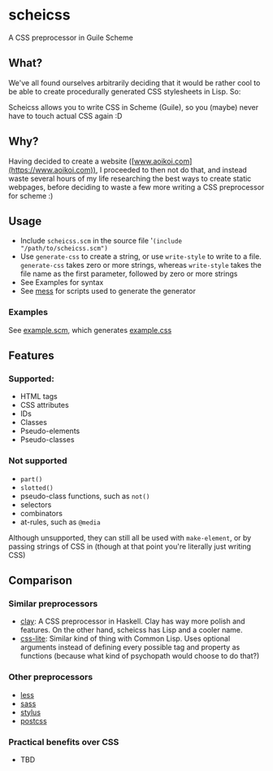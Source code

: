 # scheicss

A CSS preprocessor in Guile Scheme

## What?
We've all found ourselves arbitrarily deciding that it would be rather cool to
be able to create procedurally generated CSS stylesheets in Lisp. So: 

Scheicss allows you to write CSS in Scheme (Guile), so you (maybe)
never have to touch actual CSS again :D

## Why?
Having decided to create a website ([www.aoikoi.com](https://www.aoikoi.com)),
I proceeded to then not do that, and instead waste several hours
of my life researching the best ways to create static webpages, before deciding
to waste a few more writing a CSS preprocessor for scheme :)

## Usage
- Include `scheicss.scm` in the source file '`(include "/path/to/scheicss.scm")`
- Use `generate-css` to create a string, or use `write-style` to write to a file.
`generate-css` takes zero or more strings, whereas `write-style` takes
the file name as the first parameter, followed by zero or more strings
- See Examples for syntax
- See [mess](mess) for scripts used to generate the generator

### Examples
See [example.scm](example.scm), which generates [example.css](example.css)

## Features
### Supported:
- HTML tags
- CSS attributes
- IDs
- Classes
- Pseudo-elements
- Pseudo-classes

### Not supported
- `part()`
- `slotted()`
- pseudo-class functions, such as `not()`
- selectors
- combinators
- at-rules, such as `@media`

Although unsupported, they can still all be used with `make-element`, or by passing
strings of CSS in (though at that point you're literally just writing CSS)

## Comparison

### Similar preprocessors
- [clay](http://fvisser.nl/clay/): A CSS preprocessor in Haskell. Clay has way more polish and features. On the other hand, scheicss has Lisp and a cooler name. 
- [css-lite](https://github.com/paddymul/css-lite): Similar kind of thing with Common Lisp. Uses optional arguments instead of defining every possible tag and property as functions (because what kind of psychopath would choose to do that?)

### Other preprocessors
- [less](https://lesscss.org/)
- [sass](https://sass-lang.com/)
- [stylus](https://stylus-lang.com/)
- [postcss](https://postcss.org/)

### Practical benefits over CSS
- TBD